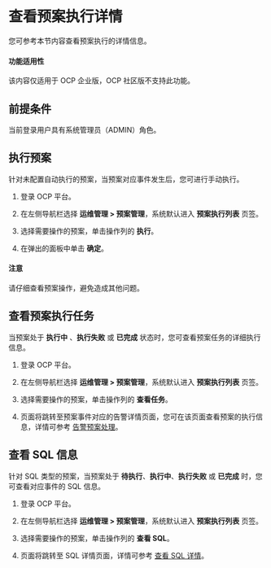 # 查看预案执行详情

您可参考本节内容查看预案执行的详情信息。

<main id="notice" type='notice'>
<h4>功能适用性</h4>
<p>该内容仅适用于 OCP 企业版，OCP 社区版不支持此功能。</p>
</main>

## 前提条件

当前登录用户具有系统管理员（ADMIN）角色。

## 执行预案

针对未配置自动执行的预案，当预案对应事件发生后，您可进行手动执行。

1. 登录 OCP 平台。

2. 在左侧导航栏选择 **运维管理 > 预案管理**，系统默认进入 **预案执行列表** 页签。

3. 选择需要操作的预案，单击操作列的 **执行**。

4. 在弹出的面板中单击 **确定**。

<main id="notice" type='notice'>
<h4>注意</h4>
<p>请仔细查看预案操作，避免造成其他问题。</p>
</main>

## 查看预案执行任务

当预案处于 **执行中** 、**执行失败** 或 **已完成** 状态时，您可查看预案任务的详细执行信息。

1. 登录 OCP 平台。

2. 在左侧导航栏选择 **运维管理 > 预案管理**，系统默认进入 **预案执行列表** 页签。

3. 选择需要操作的预案，单击操作列的 **查看任务**。

4. 页面将跳转至预案事件对应的告警详情页面，您可在该页面查看预案的执行信息，详情可参考 [告警预案处理](../../1900.reference-guide/100.alarm-reference/500.appendix/400.execute-the-plan.md)。

## 查看 SQL 信息

针对 SQL 类型的预案，当预案处于 **待执行**、**执行中**、**执行失败** 或 **已完成** 时，您可查看对应事件的 SQL 信息。

1. 登录 OCP 平台。

2. 在左侧导航栏选择 **运维管理 > 预案管理**，系统默认进入 **预案执行列表** 页签。

3. 选择需要操作的预案，单击操作列的 **查看 SQL**。

4. 页面将跳转至 SQL 详情页面，详情可参考 [查看 SQL 详情](../../1000.diagnosis-and-tuning-fuctions/100.manage-sql-diagnosis/1000.view-sql-details.md)。
